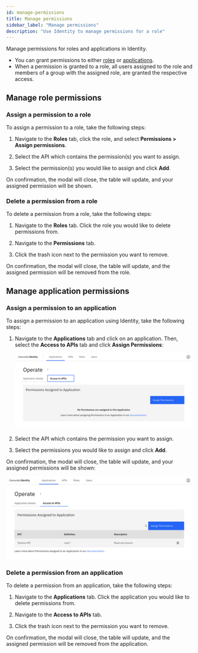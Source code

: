 ```yaml
---
id: manage-permissions
title: Manage permissions
sidebar_label: "Manage permissions"
description: "Use Identity to manage permissions for a role"
---
```


Manage permissions for roles and applications in Identity.

- You can grant permissions to either [roles](../application-user-group-role-management/manage-roles.md) or [applications](../application-user-group-role-management/applications.md).
- When a permission is granted to a role, all users assigned to the role and members of a group with the assigned role, are granted the respective access.

## Manage role permissions

### Assign a permission to a role

To assign a permission to a role, take the following steps:

1. Navigate to the **Roles** tab, click the role, and select **Permissions > Assign permissions**.

2. Select the API which contains the permission(s) you want to assign.

3. Select the permission(s) you would like to assign and click **Add**.

On confirmation, the modal will close, the table will update, and your assigned permission will be shown.

### Delete a permission from a role

To delete a permission from a role, take the following steps:

1. Navigate to the **Roles** tab. Click the role you would like to delete permissions from.

2. Navigate to the **Permissions** tab.

3. Click the trash icon next to the permission you want to remove.

On confirmation, the modal will close, the table will update, and the assigned permission will be removed from the role.

## Manage application permissions

### Assign a permission to an application

To assign a permission to an application using Identity, take the following steps:

1. Navigate to the **Applications** tab and click on an application. Then, select the **Access to APIs** tab and click **Assign Permissions**:

   ![assign-a-permission-application-tab](../img/assign-a-permission-application-tab.png)

2. Select the API which contains the permission you want to assign.

3. Select the permissions you would like to assign and click **Add**.

On confirmation, the modal will close, the table will update, and your assigned permissions will be shown:

![assign-a-permission-application-refreshed-table](../img/assign-a-permission-application-refreshed-table.png)

### Delete a permission from an application

To delete a permission from an application, take the following steps:

1. Navigate to the **Applications** tab. Click the application you would like to delete permissions from.

2. Navigate to the **Access to APIs** tab.

3. Click the trash icon next to the permission you want to remove.

On confirmation, the modal will close, the table will update, and the assigned permission will be removed from the application.
